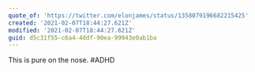 ```yaml
---
quote_of: 'https://twitter.com/elonjames/status/1358079196682215425'
created: '2021-02-07T18:44:27.621Z'
modified: '2021-02-07T18:44:27.621Z'
guid: d5c31f55-c6a4-4ddf-90ea-99943e0ab1ba
---
```

This is pure on the nose. #ADHD
